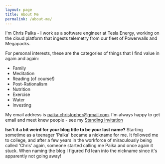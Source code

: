 ```yaml
---
layout: page
title: About Me
permalink: /about-me/
---
```


I'm Chris Paika - I work as a software engineer at Tesla Energy, working on the cloud platform that ingests telemetry from our fleet of Powerwalls and Megapacks. 

For personal interests, these are the categories of things that I find value in again and again:
* Family
* Meditation
* Reading (of course!)
* Post-Rationalism
* Nutrition
* Exercise
* Water
* Investing

My email address is paika.christopher@gmail.com. I'm always happy to get email and meet knew people - see my [Standing Invitation](/standing-invitation/)

**Isn't it a bit weird for your blog title to be your last name?** Starting sometime as a teenager 'Paika' became a nickname for me.  It followed me to college, and after a few years in the workforce of miraculously being called 'Chris' again, someone started calling me Paika and once again it stuck.  When naming the blog I figured I'd lean into the nickname since it's apparently not going away!

